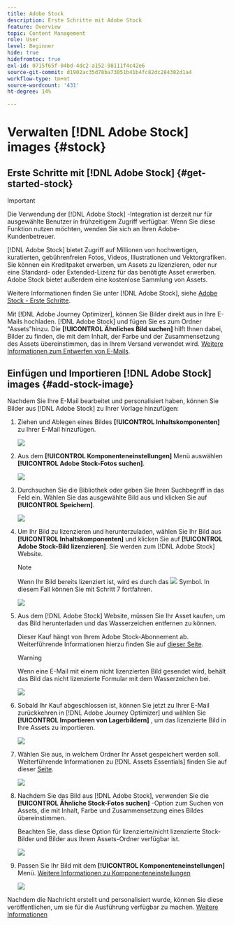 ```yaml
---
title: Adobe Stock
description: Erste Schritte mit Adobe Stock
feature: Overview
topic: Content Management
role: User
level: Beginner
hide: true
hidefromtoc: true
exl-id: 0715f65f-04bd-4dc2-a152-98111f4c42e6
source-git-commit: d1902ac35d78ba73051b41b4fc82dc284382d1a4
workflow-type: tm+mt
source-wordcount: '431'
ht-degree: 14%

---
```


# Verwalten [!DNL Adobe Stock] images {#stock}

## Erste Schritte mit [!DNL Adobe Stock] {#get-started-stock}

>[!IMPORTANT]
>
> Die Verwendung der [!DNL Adobe Stock] -Integration ist derzeit nur für ausgewählte Benutzer in frühzeitigem Zugriff verfügbar. Wenn Sie diese Funktion nutzen möchten, wenden Sie sich an Ihren Adobe-Kundenbetreuer.

[!DNL Adobe Stock] bietet Zugriff auf Millionen von hochwertigen, kuratierten, gebührenfreien Fotos, Videos, Illustrationen und Vektorgrafiken. Sie können ein Kreditpaket erwerben, um Assets zu lizenzieren, oder nur eine Standard- oder Extended-Lizenz für das benötigte Asset erwerben. Adobe Stock bietet außerdem eine kostenlose Sammlung von Assets.

Weitere Informationen finden Sie unter [!DNL Adobe Stock], siehe [Adobe Stock - Erste Schritte](https://helpx.adobe.com/stock/get-started.html).

Mit [!DNL Adobe Journey Optimizer], können Sie Bilder direkt aus in Ihre E-Mails hochladen. [!DNL Adobe Stock] und fügen Sie es zum Ordner &quot;Assets&quot;hinzu. Die **[!UICONTROL Ähnliches Bild suchen]** hilft Ihnen dabei, Bilder zu finden, die mit dem Inhalt, der Farbe und der Zusammensetzung des Assets übereinstimmen, das in Ihrem Versand verwendet wird.
[Weitere Informationen zum Entwerfen von E-Mails](design-emails.md).

## Einfügen und Importieren [!DNL Adobe Stock] images {#add-stock-image}

Nachdem Sie Ihre E-Mail bearbeitet und personalisiert haben, können Sie Bilder aus [!DNL Adobe Stock] zu Ihrer Vorlage hinzufügen:

1. Ziehen und Ablegen eines Bildes **[!UICONTROL Inhaltskomponenten]** zu Ihrer E-Mail hinzufügen.

   ![](assets/stock_1.png)

1. Aus dem **[!UICONTROL Komponenteneinstellungen]** Menü auswählen **[!UICONTROL Adobe Stock-Fotos suchen]**.

   ![](assets/stock_2.png)

1. Durchsuchen Sie die Bibliothek oder geben Sie Ihren Suchbegriff in das Feld ein. Wählen Sie das ausgewählte Bild aus und klicken Sie auf **[!UICONTROL Speichern]**.

   ![](assets/stock_3.png)

1. Um Ihr Bild zu lizenzieren und herunterzuladen, wählen Sie Ihr Bild aus **[!UICONTROL Inhaltskomponenten]** und klicken Sie auf **[!UICONTROL Adobe Stock-Bild lizenzieren]**. Sie werden zum [!DNL Adobe Stock] Website.

   >[!NOTE]
   > Wenn Ihr Bild bereits lizenziert ist, wird es durch das ![](assets/stock_10.png) Symbol. In diesem Fall können Sie mit Schritt 7 fortfahren.

   ![](assets/stock_4.png)

1. Aus dem [!DNL Adobe Stock] Website, müssen Sie Ihr Asset kaufen, um das Bild herunterladen und das Wasserzeichen entfernen zu können.

   Dieser Kauf hängt von Ihrem Adobe Stock-Abonnement ab. Weiterführende Informationen hierzu finden Sie auf [dieser Seite](https://stock.adobe.com/plans).

   >[!WARNING]
   > Wenn eine E-Mail mit einem nicht lizenzierten Bild gesendet wird, behält das Bild das nicht lizenzierte Formular mit dem Wasserzeichen bei.

   ![](assets/stock_5.png)

1. Sobald Ihr Kauf abgeschlossen ist, können Sie jetzt zu Ihrer E-Mail zurückkehren in [!DNL Adobe Journey Optimizer] und wählen Sie **[!UICONTROL Importieren von Lagerbildern]** , um das lizenzierte Bild in Ihre Assets zu importieren.

   ![](assets/stock_6.png)

1. Wählen Sie aus, in welchem Ordner Ihr Asset gespeichert werden soll. Weiterführende Informationen zu [!DNL Assets Essentials] finden Sie auf dieser [Seite](assets-essentials.md#get-started-assets-essentials).

   ![](assets/stock_7.png)

1. Nachdem Sie das Bild aus [!DNL Adobe Stock], verwenden Sie die **[!UICONTROL Ähnliche Stock-Fotos suchen]** -Option zum Suchen von Assets, die mit Inhalt, Farbe und Zusammensetzung eines Bildes übereinstimmen.

   Beachten Sie, dass diese Option für lizenzierte/nicht lizenzierte Stock-Bilder und Bilder aus Ihrem Assets-Ordner verfügbar ist.

   ![](assets/stock_8.png)

1. Passen Sie Ihr Bild mit dem **[!UICONTROL Komponenteneinstellungen]** Menü. [Weitere Informationen zu Komponenteneinstellungen](content-components.md)

   ![](assets/stock_11.png)

Nachdem die Nachricht erstellt und personalisiert wurde, können Sie diese veröffentlichen, um sie für die Ausführung verfügbar zu machen. [Weitere Informationen](../messages/publish-manage-message.md)
